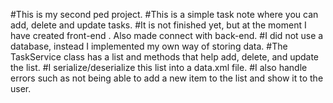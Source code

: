 #This is my second ped project.
#This is a simple task note where you can add, delete and update tasks.
#It is not finished yet, but at the moment I have created front-end . Also made connect with back-end.
#I did not use a database, instead I implemented my own way of storing data.
#The TaskService class has a list and methods that help add, delete, and update the list.
#I serialize/deserialize this list into a data.xml file.
#I also handle errors such as not being able to add a new item to the list and show it to the user.